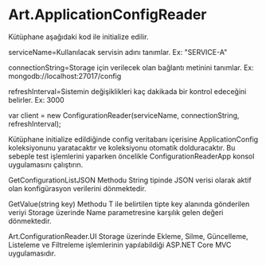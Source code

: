 # Art.ApplicationConfigReader

Kütüphane aşağıdaki kod ile initialize edilir.

serviceName=Kullanılacak servisin adını tanımlar. Ex: "SERVICE-A"

connectionString=Storage için verilecek olan bağlantı metinini tanımlar. Ex: mongodb://localhost:27017/config

refreshInterval=Sistemin değişiklikleri kaç dakikada bir kontrol edeceğini belirler. Ex: 3000

var client = new ConfigurationReader(serviceName, connectionString, refreshInterval);

Kütüphane initialize edildiğinde config veritabanı içerisine ApplicationConfig koleksiyonunu yaratacaktır ve koleksiyonu otomatik dolduracaktır. Bu sebeple test işlemlerini yaparken öncelikle ConfigurationReaderApp konsol uygulamasını çalıştırın.

GetConfigurationListJSON Methodu String tipinde JSON verisi olarak aktif olan konfigürasyon verilerini dönmektedir.

GetValue<T>(string key) Methodu T ile belirtilen tipte key alanında gönderilen veriyi Storage üzerinde Name parametresine karşılık gelen değeri dönmektedir.

Art.ConfigurationReader.UI Storage üzerinde Ekleme, Silme, Güncelleme, Listeleme ve Filtreleme işlemlerinin yapılabildiği ASP.NET Core MVC uygulamasıdır.
